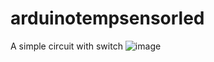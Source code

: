 # arduinotempsensorled
A simple circuit with switch
![image](https://user-images.githubusercontent.com/55886589/146284727-a93df1f7-9148-4c95-a366-7319d7e4b999.png)
